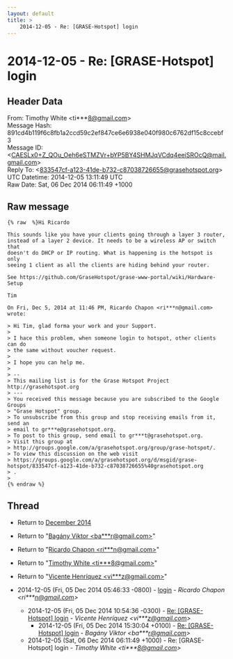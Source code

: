```yaml
---
layout: default
title: >
    2014-12-05 - Re: [GRASE-Hotspot] login
---
```


# 2014-12-05 - Re: [GRASE-Hotspot] login

## Header Data

From: Timothy White \<ti***8@gmail.com\><br>
Message Hash: 891cd4b119f6c8fb1a2ccd59c2ef847ce6e6938e040f980c6762df15c8ccebf3<br>
Message ID: \<CAESLx0+Z_QOu_Oeh6eSTMZVr+bYP5BY4SHMJqVCdq4eeiSROcQ@mail.gmail.com\><br>
Reply To: \<833547cf-a123-41de-b732-c87038726655@grasehotspot.org\><br>
UTC Datetime: 2014-12-05 13:11:49 UTC<br>
Raw Date: Sat, 06 Dec 2014 06:11:49 +1000<br>

## Raw message

```
{% raw  %}Hi Ricardo

This sounds like you have your clients going through a layer 3 router,
instead of a layer 2 device. It needs to be a wireless AP or switch that
doesn't do DHCP or IP routing. What is happening is the hotspot is only
seeing 1 client as all the clients are hiding behind your router.

See https://github.com/GraseHotspot/grase-www-portal/wiki/Hardware-Setup

Tim

On Fri, Dec 5, 2014 at 11:46 PM, Ricardo Chapon <ri***n@gmail.com>
wrote:

> Hi Tim, glad forma your work and your Support.
>
> I hace this problem, when someone login to hotspot, other clients can do
> the same without voucher request.
>
> I hope you can help me.
>
> --
> This mailing list is for the Grase Hotspot Project http://grasehotspot.org
> ---
> You received this message because you are subscribed to the Google Groups
> "Grase Hotspot" group.
> To unsubscribe from this group and stop receiving emails from it, send an
> email to gr***e@grasehotspot.org.
> To post to this group, send email to gr***t@grasehotspot.org.
> Visit this group at
> http://groups.google.com/a/grasehotspot.org/group/grase-hotspot/.
> To view this discussion on the web visit
> https://groups.google.com/a/grasehotspot.org/d/msgid/grase-hotspot/833547cf-a123-41de-b732-c87038726655%40grasehotspot.org
> .
>
{% endraw %}
```

## Thread

+ Return to [December 2014](/archive/2014/12)

+ Return to "[Bagány Viktor <ba***r<span>@</span>gmail.com>](/authors/ba___r_at_gmail_com)"
+ Return to "[Ricardo Chapon <ri***n<span>@</span>gmail.com>](/authors/ri___n_at_gmail_com)"
+ Return to "[Timothy White <ti***8<span>@</span>gmail.com>](/authors/ti___8_at_gmail_com)"
+ Return to "[Vicente Henríquez <vi***z<span>@</span>gmail.com>](/authors/vi___z_at_gmail_com)"

+ 2014-12-05 (Fri, 05 Dec 2014 05:46:33 -0800) - [login](/archive/2014/12/ba15371f9cdc4840821fac10efd38635cae7f76f19b107df06d7613fdb1b07dc) - _Ricardo Chapon \<ri***n@gmail.com\>_
  + 2014-12-05 (Fri, 05 Dec 2014 10:54:36 -0300) - [Re: [GRASE-Hotspot] login](/archive/2014/12/df88c8580a4e148daf58580c0d5587df0ca980ea393f7730c5c65250934b7606) - _Vicente Henríquez \<vi***z@gmail.com\>_
    + 2014-12-05 (Fri, 05 Dec 2014 15:30:04 +0100) - [Re: [GRASE-Hotspot] login](/archive/2014/12/784819e737e7074b50ad90964ea17f66cc2f662aa3c174310333fe744a84b660) - _Bagány Viktor \<ba***r@gmail.com\>_
  + 2014-12-05 (Sat, 06 Dec 2014 06:11:49 +1000) - Re: [GRASE-Hotspot] login - _Timothy White \<ti***8@gmail.com\>_

